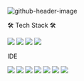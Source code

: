![github-header-image](https://user-images.githubusercontent.com/101182303/226663043-d63daf3f-f7da-497c-b93f-22f4333193ee.png)

🛠 Tech Stack 🛠  

<img src="https://img.shields.io/badge/Java-007396?style=flat&logo=Java&logoColor=white"/></a> <img src="https://img.shields.io/badge/Python-3776AB?style=flat&logo=Python&logoColor=white"/></a> <img src="https://img.shields.io/badge/C-A8B9CC?style=flat&logo=C&logoColor=white"/></a> <img src="https://img.shields.io/badge/R-276DC3?style=flat&logo=R&logoColor=white"/></a>  

IDE  

<img src="https://img.shields.io/badge/RStudio-75AADB?style=flat&logo=RStudio&logoColor=white"/></a> <img src="https://img.shields.io/badge/Visual Studio Code-007ACC?style=flat&logo=Visual Studio Code&logoColor=white"/></a> <img src="https://img.shields.io/badge/PyCharm-000000?style=flat&logo=PyCharm&logoColor=white"/></a> <img src="https://img.shields.io/badge/IntelliJ IDEA-000000?style=flat&logo=IntelliJ IDEA&logoColor=white"/></a> <img src="https://img.shields.io/badge/Jupyter-F37626?style=flat&logo=Jupyter&logoColor=white"/></a> <img src="https://img.shields.io/badge/TensorFlow-FF6F00?style=flat&logo=TensorFlow&logoColor=white"/></a> <img src="https://img.shields.io/badge/PyTorch-EE4C2C?style=flat&logo=PyTorch&logoColor=white"/></a>
